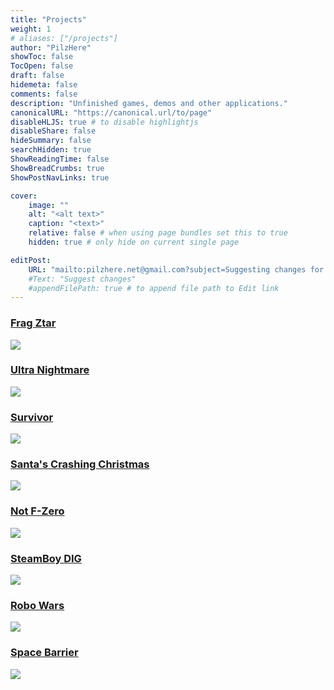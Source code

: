 ```yaml
---
title: "Projects"
weight: 1
# aliases: ["/projects"]
author: "PilzHere"
showToc: false
TocOpen: false
draft: false
hidemeta: false
comments: false
description: "Unfinished games, demos and other applications."
canonicalURL: "https://canonical.url/to/page"
disableHLJS: true # to disable highlightjs
disableShare: false
hideSummary: false
searchHidden: true
ShowReadingTime: false
ShowBreadCrumbs: true
ShowPostNavLinks: true

cover:
    image: ""
    alt: "<alt text>"
    caption: "<text>"
    relative: false # when using page bundles set this to true
    hidden: true # only hide on current single page

editPost:
    URL: "mailto:pilzhere.net@gmail.com?subject=Suggesting changes for "
    #Text: "Suggest changes"
    #appendFilePath: true # to append file path to Edit link
---
```

### [Frag Ztar](/posts/projects/frag-ztar)
![](https://img.itch.zone/aW1hZ2UvMTI4MTE5Ni83NDY4OTg2LnBuZw==/347x500/%2F5pvfK.png)
### [Ultra Nightmare](/posts/projects/ultra-nightmare)
![](https://img.itch.zone/aW1hZ2UvODY4MDEwLzQ4NzYzNjYucG5n/original/0lzA09.png)
### [Survivor](/posts/projects/survivor)
![](https://img.itch.zone/aW1hZ2UvNTk3NDI4LzMxNjM2ODcucG5n/347x500/NsAcVc.png)
### [Santa's Crashing Christmas](/posts/projects/santas-crashing-christmas)
![](https://img.itch.zone/aW1nLzI4MjMxNDgucG5n/original/L%2BDOI%2B.png)
### [Not F-Zero](/posts/projects/not-f-zero)
![](/images/notFZero.png)
### [SteamBoy DIG](/posts/projects/digger)
![](/images/digger.png)
### [Robo Wars](/posts/projects/robowars)
![](/images/robowars.png)
### [Space Barrier](/posts/projects/spacebarrier)
![](/images/spacebarrier.png)
